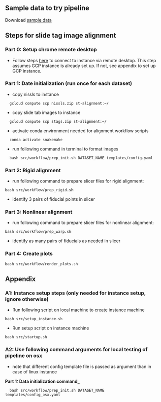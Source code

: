 ## Sample data to try pipeline

Download [sample data](https://drive.google.com/drive/folders/1Fzp5OZB1giX962EspsRdKo92qgRRl0o8?usp=drive_link)

## Steps for slide tag image alignment

### Part 0: Setup chrome remote desktop

- Follow steps [here](https://support.google.com/chrome/answer/1649523?hl=en&co=GENIE.Platform%3DDesktop) to connect to instance via remote desktop. This step assumes GCP instance is already set up. If not, see appendix to set up GCP instance.

### Part 1: Date initialization (run once for each dataset)

- copy nissls to instance

```
  gcloud compute scp nissls.zip st-alignment:~/
```

- copy slide tab images to instance

```
  gcloud compute scp stags.zip st-alignment:~/
```

- activate conda environment needed for alignment workflow scripts

```
  conda activate snakemake
```

- run following command in terminal to format images

```
  bash src/workflow/prep_init.sh DATASET_NAME templates/config.yaml
```

### Part 2: Rigid alignment

- run following command to prepare slicer files for rigid alignment:

```
bash src/workflow/prep_rigid.sh
```

- identify 3 pairs of fiducial points in slicer

### Part 3: Nonlinear alignment

- run following command to prepare slicer files for nonlinear alignment:

```
bash src/workflow/prep_warp.sh
```

- identify as many pairs of fiducials as needed in slicer

### Part 4: Create plots

```
bash src/workflow/render_plots.sh
```

## Appendix

### A1: Instance setup steps (only needed for instance setup, ignore otherwise)

- Run following script on local machine to create instance machine

```
bash src/setup_instance.sh
```

- Run setup script on instance machine

```
bash src/startup.sh
```

### A2: Use following command arguments for local testing of pipeline on osx

- note that different config template file is passed as argument than in case of linux instance

**Part 1: Data initialization command\_**

```
  bash src/workflow/prep_init.sh DATASET_NAME templates/config_osx.yaml
```
